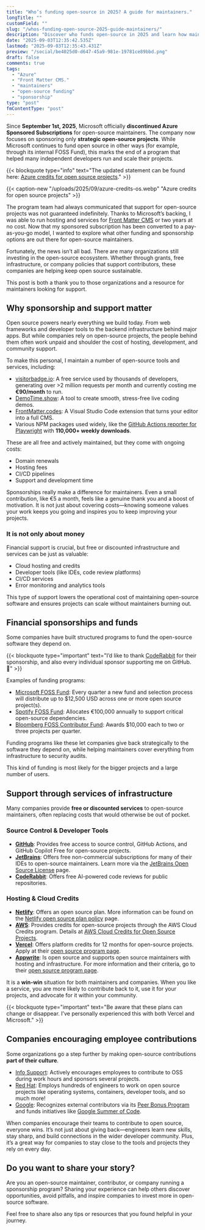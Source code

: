 ```yaml
---
title: "Who’s funding open-source in 2025? A guide for maintainers."
longTitle: ""
customField: ""
slug: "/whos-funding-open-source-2025-guide-maintainers/"
description: "Discover who funds open-source in 2025 and learn how maintainers can secure support for their vital projects."
date: "2025-09-03T12:35:42.535Z"
lastmod: "2025-09-03T12:35:43.431Z"
preview: "/social/be4025d0-d647-45a9-981e-19781ce89bbd.png"
draft: false
comments: true
tags:
  - "Azure"
  - "Front Matter CMS."
  - "maintainers"
  - "open-source funding"
  - "sponsorship"
type: "post"
fmContentType: "post"
---
```


Since **September 1st, 2025**, Microsoft officially **discontinued Azure Sponsored Subscriptions** for open-source maintainers. The company now focuses on sponsoring only **strategic open-source projects**. While Microsoft continues to fund open source in other ways (for example, through its internal FOSS Fund), this marks the end of a program that helped many independent developers run and scale their projects.

{{< blockquote type="info" text="The updated statement can be found here: [Azure credits for open source projects](https://opensource.microsoft.com/azure-credits/)." >}}

{{< caption-new "/uploads/2025/09/azure-credits-os.webp" "Azure credits for open source projects" >}}

The program team had always communicated that support for open-source projects was not guaranteed indefinitely. Thanks to Microsoft’s backing, I was able to run hosting and services for [Front Matter CMS](https://frontmatter.codes) or two years at no cost. Now that my sponsored subscription has been converted to a pay-as-you-go model, I wanted to explore what other funding and sponsorship options are out there for open-source maintainers.

Fortunately, the news isn’t all bad. There are many organizations still investing in the open-source ecosystem. Whether through grants, free infrastructure, or company policies that support contributors, these companies are helping keep open source sustainable.

This post is both a thank you to those organizations and a resource for maintainers looking for support.

## Why sponsorship and support matter

Open source powers nearly everything we build today. From web frameworks and developer tools to the backend infrastructure behind major apps. But while companies rely on open-source projects, the people behind them often work unpaid and shoulder the cost of hosting, development, and community support.

To make this personal, I maintain a number of open-source tools and services, including:

- [visitorbadge.io](https://visitorbadge.io): A free service used by thousands of developers, generating over >2 million requests per month and currently costing me **€90/month** to run.
- [DemoTime.show](https://demotime.show): A tool to create smooth, stress-free live coding demos.
- [FrontMatter.codes](https://frontmatter.codes): A Visual Studio Code extension that turns your editor into a full CMS.
- Various NPM packages used widely, like the [GitHub Actions reporter for Playwright](https://www.npmjs.com/package/@estruyf/github-actions-reporter) with **110,000+ weekly downloads**.

These are all free and actively maintained, but they come with ongoing costs:

- Domain renewals
- Hosting fees
- CI/CD pipelines
- Support and development time

Sponsorships really make a difference for maintainers. Even a small contribution, like €5 a month, feels like a genuine thank you and a boost of motivation. It is not just about covering costs—knowing someone values your work keeps you going and inspires you to keep improving your projects.

### It is not only about money

Financial support is crucial, but free or discounted infrastructure and services can be just as valuable:

- Cloud hosting and credits
- Developer tools (like IDEs, code review platforms)
- CI/CD services
- Error monitoring and analytics tools

This type of support lowers the operational cost of maintaining open-source software and ensures projects can scale without maintainers burning out.

## Financial sponsorships and funds

Some companies have built structured programs to fund the open-source software they depend on.

{{< blockquote type="important" text="I’d like to thank [CodeRabbit](https://coderabbit.ai) for their sponsorship, and also every individual sponsor supporting me on GitHub. 💛" >}}

Examples of funding programs:

- [Microsoft FOSS Fund](https://github.com/microsoft/foss-fund): Every quarter a new fund and selection process will distribute up to $12,500 USD across one or more open source project(s).
- [Spotify FOSS Fund](https://engineering.atspotify.com/2024/11/congratulations-to-the-recipients-of-the-2024-spotify-foss-fund): Allocates €100,000 annually to support critical open-source dependencies.
- [Bloomberg FOSS Contributor Fund](https://www.bloomberg.com/company/stories/celebrating-q1-2025-bloomberg-foss-fund-recipients/): Awards $10,000 each to two or three projects per quarter.

Funding programs like these let companies give back strategically to the software they depend on, while helping maintainers cover everything from infrastructure to security audits.

This kind of funding is most likely for the bigger projects and a large number of users.

## Support through services of infrastructure

Many companies provide **free or discounted services** to open-source maintainers, often replacing costs that would otherwise be out of pocket.

### Source Control & Developer Tools

- **[GitHub](https://github.com/)**: Provides free access to source control, GitHub Actions, and GitHub Copilot Free for open-source projects.
- **[JetBrains](https://www.jetbrains.com)**: Offers free non-commercial subscriptions for many of their IDEs to open-source maintainers. Learn more via the [JetBrains Open Source License](https://www.jetbrains.com/community/opensource/) page.
- **[CodeRabbit](https://coderabbit.ai)**: Offers free AI-powered code reviews for public repositories.

### Hosting & Cloud Credits

- **[Netlify](https://www.netlify.com)**: Offers an open source plan. More information can be found on the [Netlify open source plan policy](https://www.netlify.com/legal/open-source-policy/?utm_source=chatgpt.com) page.
- **[AWS](https://aws.amazon.com)**: Provides credits for open-source projects through the AWS Cloud Credits program. Details at [AWS Cloud Credits for Open Source Projects](https://aws.amazon.com/blogs/opensource/aws-cloud-credits-for-open-source-projects-affirming-our-commitment/).
- **[Vercel](https://vercel.com)**: Offers platform credits for 12 months for open-source projects. Apply at their [open source program page](https://vercel.com/open-source-program).
- **[Appwrite](https://appwrite.io)**: Is open source and supports open source maintainers with hosting and infrastructure. For more information and their criteria, go to their [open source program page](https://appwrite.io/docs/advanced/platform/oss).

It is a **win-win** situation for both maintainers and companies. When you like a service, you are more likely to contribute back to it, use it for your projects, and advocate for it within your community.

{{< blockquote type="important" text="Be aware that these plans can change or disappear. I’ve personally experienced this with both Vercel and Microsoft." >}}

## Companies encouraging employee contributions

Some organizations go a step further by making open-source contributions **part of their culture**.

- [Info Support](https://www.infosupport.com/en/technology/open-source/): Actively encourages employees to contribute to OSS during work hours and sponsors several projects.
- [Red Hat](https://www.redhat.com/en/about/open-source-program-office/contributions): Employs hundreds of engineers to work on open source projects like operating systems, containers, developer tools, and so much more!
- [Google](https://www.google.com): Recognizes external contributors via its [Peer Bonus Program](https://opensource.googleblog.com/2024/06/google-open-source-peer-bonus-program-first-group-2024-recipients.html) and funds initiatives like [Google Summer of Code](https://summerofcode.withgoogle.com/).

When companies encourage their teams to contribute to open source, everyone wins. It’s not just about giving back—engineers learn new skills, stay sharp, and build connections in the wider developer community. Plus, it’s a great way for companies to stay close to the tools and projects they rely on every day.

## Do you want to share your story?

Are you an open-source maintainer, contributor, or company running a sponsorship program? Sharing your experience can help others discover opportunities, avoid pitfalls, and inspire companies to invest more in open-source software.

Feel free to share also any tips or resources that you found helpful in your journey.
